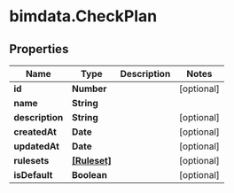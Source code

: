# bimdata.CheckPlan

## Properties
Name | Type | Description | Notes
------------ | ------------- | ------------- | -------------
**id** | **Number** |  | [optional] 
**name** | **String** |  | 
**description** | **String** |  | [optional] 
**createdAt** | **Date** |  | [optional] 
**updatedAt** | **Date** |  | [optional] 
**rulesets** | [**[Ruleset]**](Ruleset.md) |  | [optional] 
**isDefault** | **Boolean** |  | [optional] 


